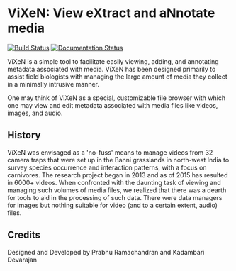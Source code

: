 ViXeN: View eXtract and aNnotate media
=======================================

[![Build Status](https://travis-ci.org/prabhuramachandran/vixen.svg?branch=master)](https://travis-ci.org/prabhuramachandran/vixen)
[![Documentation Status](https://readthedocs.org/projects/vixen/badge/?version=latest)](http://vixen.readthedocs.io/en/latest/?badge=latest)


ViXeN is a simple tool to facilitate easily viewing, adding, and annotating
metadata associated with media.  ViXeN has been designed primarily to assist
field biologists with managing the large amount of media they collect in
a minimally intrusive manner.

One may think of ViXeN as a special, customizable file browser with which
one may view and edit metadata associated with media files like videos, images,
and audio.

History
--------

ViXeN was envisaged as a 'no-fuss' means to manage videos from 32 camera traps
that were set up in the Banni grasslands in north-west India to survey species
occurrence and interaction patterns, with a focus on carnivores. The research
project began in 2013 and as of 2015 has resulted in 6000+ videos. When
confronted with the daunting task of viewing and managing such volumes of
media files, we realized that there was a dearth for tools to aid in the
processing of such data. There were data managers for images but nothing suitable
for video (and to a certain extent, audio) files.

Credits
-------

Designed and Developed by Prabhu Ramachandran and Kadambari Devarajan
